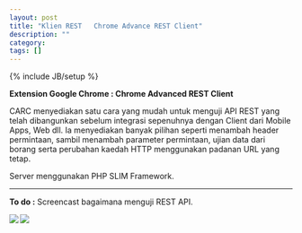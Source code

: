 ```yaml
---
layout: post
title: "Klien REST   Chrome Advance REST Client"
description: ""
category: 
tags: []
---
```

{% include JB/setup %}

**Extension Google Chrome : Chrome Advanced REST Client** 

CARC menyediakan satu cara yang mudah untuk menguji API REST yang telah dibangunkan sebelum integrasi sepenuhnya
dengan Client dari Mobile Apps, Web dll. Ia menyediakan banyak pilihan seperti menambah header permintaan, sambil menambah parameter permintaan, ujian data dari borang serta perubahan kaedah HTTP menggunakan padanan URL yang tetap. 


<!-- more --> 

Server menggunakan PHP SLIM Framework.  

---

**To do :** Screencast bagaimana menguji REST API. 

<img src="{{ASSET_PATH}}/images/carc1.png" align="left"/>  

<img src="{{ASSET_PATH}}/images/carc2.png" align="left"/>


